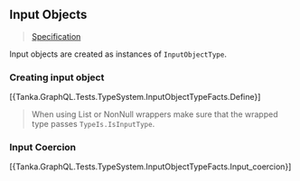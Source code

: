 ## Input Objects

> [Specification](https://facebook.github.io/graphql/June2018/#sec-Input-Objects)

Input objects are created as instances of `InputObjectType`. 


### Creating input object

[{Tanka.GraphQL.Tests.TypeSystem.InputObjectTypeFacts.Define}]

> When using List or NonNull wrappers make sure that the wrapped type passes `TypeIs.IsInputType`.

### Input Coercion

[{Tanka.GraphQL.Tests.TypeSystem.InputObjectTypeFacts.Input_coercion}]
